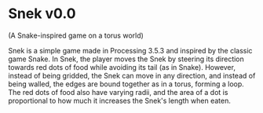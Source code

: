 # Snek v0.0
(A Snake-inspired game on a torus world)

Snek is a simple game made in Processing 3.5.3 and inspired by the classic game Snake. In Snek, the player moves the Snek by steering its direction towards red dots of food while avoiding its tail (as in Snake). However, instead of being gridded, the Snek can move in any direction, and instead of being walled, the edges are bound together as in a torus, forming a loop. The red dots of food also have varying radii, and the area of a dot is proportional to how much it increases the Snek's length when eaten.
